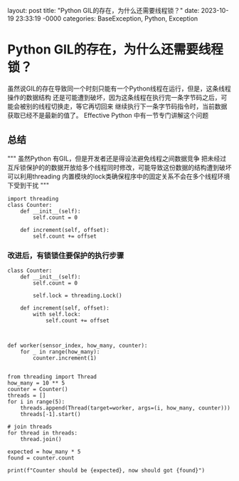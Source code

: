 layout: post
title: "Python GIL的存在，为什么还需要线程锁？"
date: 2023-10-19 23:33:19 -0000
categories: BaseException, Python, Exception

# Python GIL的存在，为什么还需要线程锁？

 虽然说GIL的存在导致同一个时刻只能有一个Python线程在运行，但是，这条线程操作的数据结构
还是可能遭到破坏，因为这条线程在执行完一条字节码之后，可能会被别的线程切换走，等它再切回来
继续执行下一条字节码指令时，当前数据获取已经不是最新的值了。
Effective Python 中有一节专门讲解这个问题

## 总结
"""
虽然Python 有GIL，但是开发者还是得设法避免线程之间数据竞争
把未经过互斥锁保护的的数据开放给多个线程同时修改，可能导致这份数据的结构遭到破坏
可以利用threading 内置模块的lock类确保程序中的固定关系不会在多个线程环境下受到干扰
"""

```
import threading
class Counter:
    def __init__(self):
        self.count = 0

    def increment(self, offset):
        self.count += offset
```

###  改进后，有锁锁住要保护的执行步骤
```
class Counter:
    def __init__(self):
        self.count = 0

        self.lock = threading.Lock()

    def increment(self, offset):
        with self.lock:
            self.count += offset



def worker(sensor_index, how_many, counter):
    for _ in range(how_many):
        counter.increment(1)


from threading import Thread
how_many = 10 ** 5
counter = Counter()
threads = []
for i in range(5):
    threads.append(Thread(target=worker, args=(i, how_many, counter)))
    threads[-1].start()

# join threads
for thread in threads:
    thread.join()

expected = how_many * 5
found = counter.count

print(f"Counter should be {expected}, now should got {found}")
```